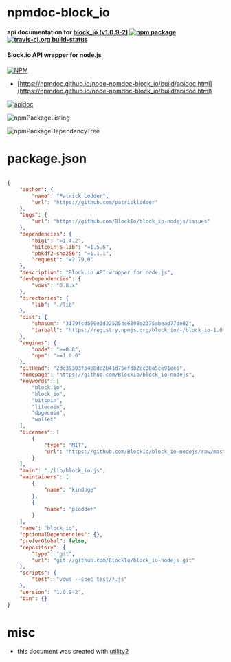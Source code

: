 # npmdoc-block_io

#### api documentation for  [block_io (v1.0.9-2)](https://github.com/BlockIo/block_io-nodejs)  [![npm package](https://img.shields.io/npm/v/npmdoc-block_io.svg?style=flat-square)](https://www.npmjs.org/package/npmdoc-block_io) [![travis-ci.org build-status](https://api.travis-ci.org/npmdoc/node-npmdoc-block_io.svg)](https://travis-ci.org/npmdoc/node-npmdoc-block_io)

#### Block.io API wrapper for node.js

[![NPM](https://nodei.co/npm/block_io.png?downloads=true&downloadRank=true&stars=true)](https://www.npmjs.com/package/block_io)

- [https://npmdoc.github.io/node-npmdoc-block_io/build/apidoc.html](https://npmdoc.github.io/node-npmdoc-block_io/build/apidoc.html)

[![apidoc](https://npmdoc.github.io/node-npmdoc-block_io/build/screenCapture.buildCi.browser.%252Ftmp%252Fbuild%252Fapidoc.html.png)](https://npmdoc.github.io/node-npmdoc-block_io/build/apidoc.html)

![npmPackageListing](https://npmdoc.github.io/node-npmdoc-block_io/build/screenCapture.npmPackageListing.svg)

![npmPackageDependencyTree](https://npmdoc.github.io/node-npmdoc-block_io/build/screenCapture.npmPackageDependencyTree.svg)



# package.json

```json

{
    "author": {
        "name": "Patrick Lodder",
        "url": "https://github.com/patricklodder"
    },
    "bugs": {
        "url": "https://github.com/BlockIo/block_io-nodejs/issues"
    },
    "dependencies": {
        "bigi": "=1.4.2",
        "bitcoinjs-lib": "=1.5.6",
        "pbkdf2-sha256": "=1.1.1",
        "request": "=2.79.0"
    },
    "description": "Block.io API wrapper for node.js",
    "devDependencies": {
        "vows": "0.8.x"
    },
    "directories": {
        "lib": "./lib"
    },
    "dist": {
        "shasum": "3179fcd569e3d225254c6808e2375abead77de82",
        "tarball": "https://registry.npmjs.org/block_io/-/block_io-1.0.9-2.tgz"
    },
    "engines": {
        "node": ">=0.8",
        "npm": ">=1.0.0"
    },
    "gitHead": "2dc39303f54b8dc2b41d75efdb2cc30a5ce91ee6",
    "homepage": "https://github.com/BlockIo/block_io-nodejs",
    "keywords": [
        "block.io",
        "block_io",
        "bitcoin",
        "litecoin",
        "dogecoin",
        "wallet"
    ],
    "licenses": [
        {
            "type": "MIT",
            "url": "https://github.com/BlockIo/block_io-nodejs/raw/master/LICENSE"
        }
    ],
    "main": "./lib/block_io.js",
    "maintainers": [
        {
            "name": "kindoge"
        },
        {
            "name": "plodder"
        }
    ],
    "name": "block_io",
    "optionalDependencies": {},
    "preferGlobal": false,
    "repository": {
        "type": "git",
        "url": "git://github.com/BlockIo/block_io-nodejs.git"
    },
    "scripts": {
        "test": "vows --spec test/*.js"
    },
    "version": "1.0.9-2",
    "bin": {}
}
```



# misc
- this document was created with [utility2](https://github.com/kaizhu256/node-utility2)
